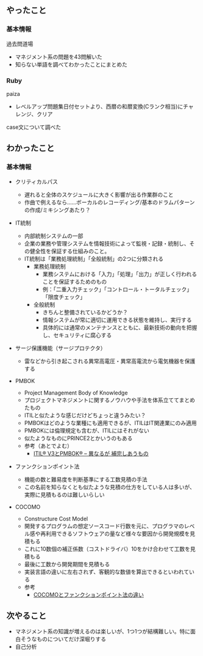 ## やったこと

### 基本情報

過去問道場
- マネジメント系の問題を43問解いた
- 知らない単語を調べてわかったことにまとめた

### Ruby

paiza
- レベルアップ問題集日付セットより、西暦の和暦変換(Cランク相当)にチャレンジ、クリア

case文について調べた

## わかったこと

### 基本情報

- クリティカルパス
  - 遅れると全体のスケジュールに大きく影響が出る作業群のこと
  - 作曲で例えるなら……ボーカルのレコーディング/基本のドラムパターンの作成/ミキシングあたり？

- IT統制
  - 内部統制システムの一部
  - 企業の業務や管理システムを情報技術によって監視・記録・統制し、その健全性を保証する仕組みのこと。
  - IT統制は「業務処理統制」「全般統制」の2つに分類される
    - 業務処理統制
      - 業務システムにおける「入力」「処理」「出力」が正しく行われることを保証するためのもの
      - 例：「二重入力チェック」「コントロール・トータルチェック」「限度チェック」
    - 全般統制
      - きちんと整備されているかどうか？
      - 情報システムが常に適切に運用できる状態を維持し、実行する
      - 具体的には通常のメンテナンスとともに、最新技術の動向を把握し、セキュリティに腐心する

- サージ保護機能（サージプロテクタ）
  - 雷などから引き起こされる異常高電圧・異常高電流から電気機器を保護する

- PMBOK
  - Project Management Body of Knowledge
  - プロジェクトマネジメントに関するノウハウや手法を体系立ててまとめたもの
  - ITILと似たような感じだけどちょっと違うみたい？
  - PMBOKはどのような業種にも適用できるが、ITILはIT関連業にのみ適用
  - PMBOKには倫理規定も含むが、ITILにはそれがない
  - 似たようなものにPRINCE2とかいうのもある
  - 参考（あとでよむ）
    - [ITIL® V3とPMBOK® – 異なるが 補完しあうもの](https://www.trainocate.co.jp/reference/contents/wp_distinct_but_complimentary.pdf)

- ファンクションポイント法
  - 機能の数と難易度を判断基準にする工数見積の手法
  - この名前を知らなくとも似たような見積の仕方をしている人は多いが、実際に見積もるのは難しいらしい

- COCOMO
  - Constructure Cost Model
  - 開発するプログラムの想定ソースコード行数を元に、プログラマのレベル感や再利用できるソフトウェアの量など様々な要因から開発規模を見積もる
  - これに10数個の補正係数（コストドライバ）10をかけ合わせて工数を見積もる
  - 最後に工数から開発期間を見積もる
  - 実装言語の違いに左右されず、客観的な数値を算出できるといわれている
  - 参考
    - [COCOMOとファンクションポイント法の違い](https://detail.chiebukuro.yahoo.co.jp/qa/question_detail/q1025210920)

## 次やること

- マネジメント系の知識が増えるのは楽しいが、1つ1つが結構難しい。特に面白そうなものについてだけ深堀りする
- 自己分析